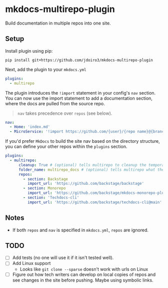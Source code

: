 # mkdocs-multirepo-plugin

Build documentation in multiple repos into one site.

## Setup

Install plugin using pip:

```
pip install git+https://github.com/jdoiro3/mkdocs-multirepo-plugin
```
Next, add the plugin to your `mkdocs.yml`

```yaml
plugins:
  - multirepo
```

The plugin introduces the `!import` statement in your config's `nav` section. You can now use the import statement to add a documentation section, where the docs are pulled from the source repo.

> `nav` takes precedence over `repos` (see below).
```yaml
nav:
  - Home: 'index.md'
  - MicroService: '!import https://github.com/{user}/{repo name}@{branch}'
```

If you'd prefer `MkDocs` to build the site nav based on the directory structure, you can define your other repos within the `plugins` section.

```yaml
plugins:
  - multirepo:
      cleanup: True # (optional) tells multirepo to cleanup the temporary directory where other repo docs are imported to
      folder_name: multirepo_docs # (optional) tells multirepo what the temp directory should be called
      repos:
        - section: Backstage
          import_url: 'https://github.com/backstage/backstage'
        - section: Monorepo
          import_url: 'https://github.com/backstage/mkdocs-monorepo-plugin'
        - section: 'Techdocs-cli'
          import_url: 'https://github.com/backstage/techdocs-cli@main'
```

## Notes

- If both `repos` and `nav` is specified in `mkdocs.yml`, `repos` are ignored.

## TODO

- [ ] Add tests (no one will use it if it isn't tested well).
- [ ] Add Linux support
  - Looks like `git clone --sparse` doesn't work with urls on Linux
- [ ] Figure out how tech writers can develop on local copies of repos and see changes in the site before pushing. Maybe using symbolic links.
